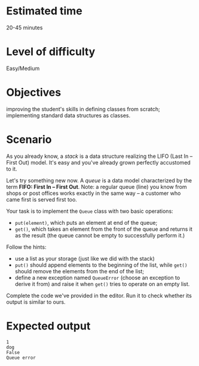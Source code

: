 # Estimated time

20-45 minutes

# Level of difficulty

Easy/Medium

# Objectives

improving the student's skills in defining classes from scratch;
implementing standard data structures as classes.

# Scenario

As you already know, a *stack* is a data structure realizing the LIFO (Last In – First Out) model. It's easy and you've already grown perfectly accustomed to it.

Let's try something new now. A *queue* is a data model characterized by the term **FIFO: First In – First Out**. Note: a regular queue (line) you know from shops or post offices works exactly in the same way – a customer who came first is served first too.

Your task is to implement the `Queue` class with two basic operations:

- `put(element)`, which puts an element at end of the queue;
- `get()`, which takes an element from the front of the queue and returns it as the result (the queue cannot be empty to successfully perform it.)

Follow the hints:

- use a list as your storage (just like we did with the stack)
- `put()` should append elements to the beginning of the list, while `get()` should remove the elements from the end of the list;
- define a new exception named `QueueError` (choose an exception to derive it from) and raise it when `get()` tries to operate on an empty list.

Complete the code we've provided in the editor. Run it to check whether its output is similar to ours.

# Expected output

```
1
dog
False
Queue error
```